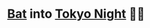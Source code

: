 # [Bat](https://github.com/sharkdp/bat) into [Tokyo Night](https://github.com/folke/tokyonight.nvim) 🦇🌃


